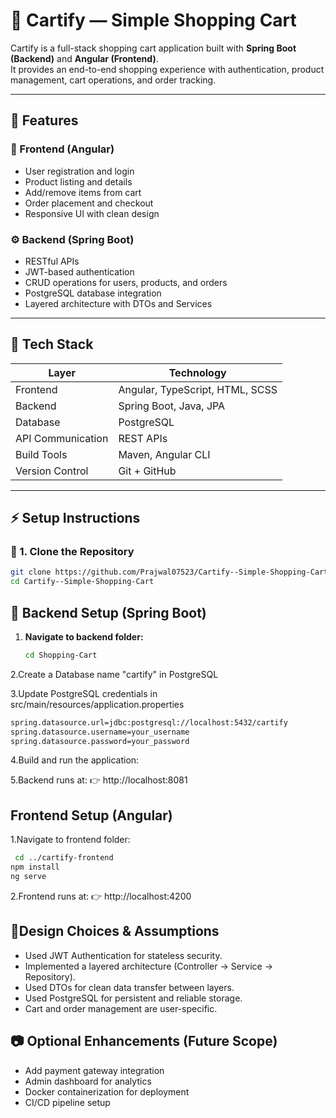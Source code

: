 # 🛒 Cartify — Simple Shopping Cart

Cartify is a full-stack shopping cart application built with **Spring Boot (Backend)** and **Angular (Frontend)**.  
It provides an end-to-end shopping experience with authentication, product management, cart operations, and order tracking.

---

## 🚀 Features

### 🧩 Frontend (Angular)
- User registration and login  
- Product listing and details  
- Add/remove items from cart  
- Order placement and checkout  
- Responsive UI with clean design  

### ⚙️ Backend (Spring Boot)
- RESTful APIs  
- JWT-based authentication  
- CRUD operations for users, products, and orders  
- PostgreSQL database integration  
- Layered architecture with DTOs and Services  

---

## 🧠 Tech Stack

| Layer | Technology |
|-------|-------------|
| Frontend | Angular, TypeScript, HTML, SCSS |
| Backend | Spring Boot, Java, JPA |
| Database | PostgreSQL |
| API Communication | REST APIs |
| Build Tools | Maven, Angular CLI |
| Version Control | Git + GitHub |



---

## ⚡ Setup Instructions

### 🧠 1. Clone the Repository
```bash
git clone https://github.com/Prajwal07523/Cartify--Simple-Shopping-Cart.git
cd Cartify--Simple-Shopping-Cart
```


## 🔧 Backend Setup (Spring Boot)

1. **Navigate to backend folder:**
   ```bash
   cd Shopping-Cart
   ```
 
2.Create a Database name "cartify" in PostgreSQL

3.Update PostgreSQL credentials in
src/main/resources/application.properties
```bash
spring.datasource.url=jdbc:postgresql://localhost:5432/cartify
spring.datasource.username=your_username
spring.datasource.password=your_password
```


4.Build and run the application:

5.Backend runs at:
👉 http://localhost:8081

## Frontend Setup (Angular)
1.Navigate to frontend folder:
```bash
 cd ../cartify-frontend
npm install
ng serve
```

2.Frontend runs at:
👉 http://localhost:4200

## 🧱Design Choices & Assumptions
- Used JWT Authentication for stateless security.
- Implemented a layered architecture (Controller → Service → Repository).
- Used DTOs for clean data transfer between layers.
- Used PostgreSQL for persistent and reliable storage.
- Cart and order management are user-specific.

## 📷 Optional Enhancements (Future Scope)
- Add payment gateway integration
- Admin dashboard for analytics
- Docker containerization for deployment
- CI/CD pipeline setup


